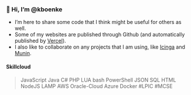 ### 👋 Hi, I’m @kboenke

- I’m here to share some code that I think might be useful for others as well.<br>
- Some of my websites are published through Github (and automatically published by [Vercel](https://vercel.com/)).<br>
- I also like to collaborate on any projects that I am using, like [Icinga](https://github.com/Icinga/icinga2) and [Munin](https://github.com/munin-monitoring/munin).<br>

#### Skillcloud

> JavaScript Java C# PHP LUA bash PowerShell
> JSON SQL HTML
> NodeJS LAMP
> AWS Oracle-Cloud Azure Docker
> #LPIC #MCSE

<!---
kboenke/kboenke is a ✨ special ✨ repository because its `README.md` (this file) appears on your GitHub profile.
You can click the Preview link to take a look at your changes.
--->
